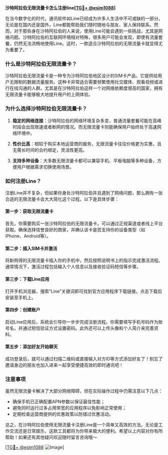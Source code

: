 **沙特阿拉伯无限流量卡怎么注册line[[TG💪+ @esim1088](https://t.me/s/esim1088)]**

在当今数字化的时代，通讯软件如Line已经成为许多人生活中不可或缺的一部分。无论是在国内还是国外，Line都能帮助我们随时随地与朋友、家人保持联系。然而，对于那些身在沙特阿拉伯的人来说，使用Line可能会遇到一些挑战，尤其是网络问题。沙特阿拉伯的互联网环境相对特殊，很多用户可能会发现，即使有流量套餐，仍然无法流畅地使用Line。这时，一款适合沙特阿拉伯的无限流量卡就显得尤为重要了。

### 什么是沙特阿拉伯无限流量卡？

沙特阿拉伯无限流量卡是一种专为沙特阿拉伯地区设计的SIM卡产品，它提供给用户无限制的数据流量服务。这种卡非常适合需要频繁使用社交媒体、观看视频或进行在线沟通的人群。尤其是在沙特阿拉伯这样一个对网络依赖度很高的国家，拥有无限流量卡能够极大地提升用户的上网体验。

### 为什么选择沙特阿拉伯无限流量卡？

1. **稳定的网络连接**：沙特阿拉伯的网络环境复杂多变，普通流量套餐可能在高峰时段会出现限速或者断网的情况。而无限流量卡则能确保用户始终处于高速网络环境中。
   
2. **性价比高**：相较于购买本地运营商的服务，无限流量卡往往价格更为实惠，且无需长时间的合约绑定，灵活性更高。

3. **支持多种设备**：大多数无限流量卡都可以兼容手机、平板电脑等多种设备，方便用户根据需求切换使用场景。

### 如何注册Line？

注册Line并不复杂，但如果你身处沙特阿拉伯并且遇到了网络问题，那么拥有一张合适的无限流量卡会大大简化这个过程。以下是具体步骤：

#### 第一步：获取无限流量卡

首先，你需要购买一张沙特阿拉伯的无限流量卡。可以通过正规渠道或者线上平台获取。确保选择信誉良好的商家，并确认该卡是否支持你的设备类型（如iPhone、Android等）。

#### 第二步：插入SIM卡并激活

将新购得的无限流量卡插入你的手机中，然后按照说明书上的指示完成激活流程。通常情况下，激活过程包括输入个人信息以及接收验证码短信等步骤。

#### 第三步：下载Line应用

打开手机浏览器，搜索“Line”关键词即可找到官方应用程序下载链接。点击下载后安装至手机上。

#### 第四步：创建账户

启动Line应用后，系统会引导你一步步完成注册流程。你需要填写手机号码作为账号名，并通过短信验证方式设置密码。此外还可以上传头像和个人简介来完善资料。

#### 第五步：添加好友开始聊天

成功登录后，就可以通过扫描二维码或直接输入对方ID等方式添加好友了！别忘了邀请身边的朋友也加入进来一起享受便捷高效的即时通讯吧！

### 注意事项

虽然无限流量卡解决了大部分网络障碍，但在实际操作过程中仍需注意以下几点：

- 确保手机已正确配置APN参数以保证最佳性能；
- 避免同时运行过多占用带宽的应用程序以免影响正常使用；
- 定期检查运营商提供的优惠政策以防错过优惠活动。

总之，在沙特阿拉伯使用无限流量卡注册Line是一个简单又高效的方法。无论是工作交流还是日常娱乐，这款工具都将为你带来极大的便利。希望以上内容对你有所帮助！如果还有其他疑问欢迎随时留言咨询哦～

[[TG💪+ @esim1088](https://t.me/s/esim1088) ![Image](https://i.postimg.cc/4NQfJmqS/Snipaste-2025-05-13-00-14-12.png)]